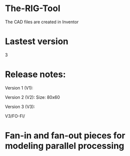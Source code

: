 # The-RIG-Tool
The CAD files are created in Inventor

# Lastest version
3

# Release notes:
Version 1 (V1):


Version 2 (V2):
Size: 80x60

Version 3 (V3):

V3/FO-FI/
# Fan-in and fan-out pieces for modeling parallel processing
